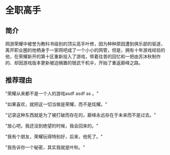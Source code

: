 # 全职高手

## 简介
网游荣耀中被誉为教科书级别的顶尖高手叶修，因为种种原因遭到俱乐部的驱逐，离开职业圈的他栖身于一家网吧成了一个小小的网管，但是，拥有十年游戏经验的他，在荣耀新开的第十区重新投入了游戏，带着往昔的回忆和一把由苏沐秋制作的、却因游戏版本更新被迫搁置的银武千机伞，开始了重返巅峰之路。

## 推荐理由
"荣耀从来都不是一个人的游戏asdf asdf as 。"

"如果喜欢，就把这一切当做是荣耀，而不是炫耀。"

"记录这种东西就是为了被打破而存在的，巅峰永远存在于未来而不是过去。"

"放心吧，我还没到绝望的时候，我会回来的。"

"我有个朋友，荣耀玩得特别好，后来，他死了。"

"我告诉你一个秘密，其实我就是叶秋。"


